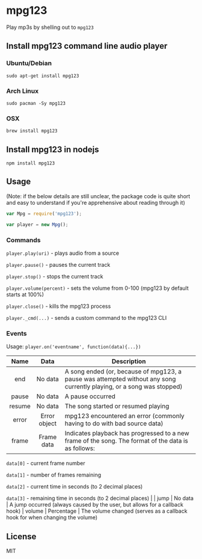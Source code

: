 # mpg123

Play mp3s by shelling out to `mpg123`

## Install mpg123 command line audio player
### Ubuntu/Debian
```
sudo apt-get install mpg123
```
### Arch Linux
```
sudo pacman -Sy mpg123
```
### OSX
```
brew install mpg123
```
## Install mpg123 in nodejs
```
npm install mpg123
```
## Usage

(Note: if the below details are still unclear, the package code is quite short and easy to understand if you're apprehensive about reading through it)

```js
var Mpg = require('mpg123');

var player = new Mpg();
```

### Commands

```player.play(uri)``` - plays audio from a source

```player.pause()``` - pauses the current track

```player.stop()``` - stops the current track

```player.volume(percent)``` - sets the volume from 0-100 (mpg123 by default starts at 100%)

```player.close()``` - kills the mpg123 process

```player._cmd(...)``` - sends a custom command to the mpg123 CLI


### Events

Usage: ```player.on('eventname', function(data){...})```

| Name      | Data  | Description |
| :-------: | :---: | ----------- |
| end | No data | A song ended (or, because of mpg123, a pause was attempted without any song currently playing, or a song was stopped) |
| pause | No data | A pause occurred |
| resume | No data | The song started or resumed playing |
| error | Error object | mpg123 encountered an error (commonly having to do with bad source data) |
| frame | Frame data | Indicates playback has progressed to a new frame of the song. The format of the data is as follows:

```data[0]``` - current frame number

```data[1]``` - number of frames remaining

```data[2]``` - current time in seconds (to 2 decimal places)

```data[3]``` - remaining time in seconds (to 2 decimal places) |
| jump | No data | A jump occurred (always caused by the user, but allows for a callback hook)
| volume | Percentage | The volume changed (serves as a callback hook for when changing the volume)


## License

MIT
